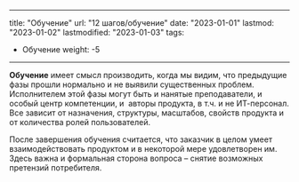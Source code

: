 
---
title: "Обучение"
url: "12 шагов/обучение"
date: "2023-01-01"
lastmod: "2023-01-02"
lastmodified: "2023-01-03"
tags:
- Обучение
weight: -5
---

**Обучение** имеет смысл производить, когда мы видим, что предыдущие фазы прошли нормально и не выявили существенных проблем. Исполнителем этой фазы могут быть и нанятые преподаватели, и особый центр компетенции, и  авторы продукта, в т.ч. и не ИТ-персонал. Все зависит от назначения, структуры, масштабов, свойств продукта и от количества ролей пользователей.  

После завершения обучения считается, что заказчик в целом умеет  взаимодействовать продуктом и в некоторой мере удовлетворен им.  Здесь важна и формальная сторона вопроса – снятие возможных претензий потребителя.